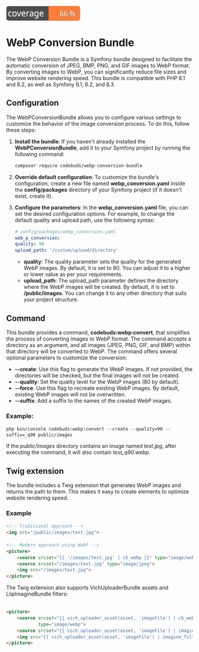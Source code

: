![Code Coverage Badge](./plugin/.coverage/badge.svg)

# WebP Conversion Bundle

The WebP Conversion Bundle is a Symfony bundle designed to facilitate the automatic conversion of JPEG, BMP, PNG, and
GIF images to WebP format. By converting images to WebP, you can significantly reduce file sizes and improve website
rendering speed. This bundle is compatible with PHP 8.1 and 8.2, as well as Symfony 6.1, 6.2, and 6.3

## Configuration

The WebPConversionBundle allows you to configure various settings to customize the behavior of the image conversion
process. To do this, follow these steps:

1. **Install the bundle**: If you haven't already installed the **WebPConversionBundle**, add it to your Symfony project
   by running the following command:

    ```bash
    composer require codebuds/webp-conversion-bundle
    ```

2. **Override default configuration**: To customize the bundle's configuration, create a new file named
   **webp_conversion.yaml** inside the **config/packages** directory of your Symfony project (if it doesn't exist,
   create it).

3. **Configure the parameters**: In the **webp_conversion.yaml** file, you can set the desired configuration options.
   For
   example, to change the default quality and upload path, use the following syntax:

    ```yaml
    # config/packages/webp_conversion.yaml
    web_p_conversion:
    quality: 90
    upload_path: '/custom/upload/directory'
   ```
    - **quality**: The quality parameter sets the quality for the generated WebP images. By default, it is set to 80.
      You can adjust it to a higher or lower value as per your requirements.
    - **upload_path**: The upload_path parameter defines the directory where the WebP images will be created. By
      default, it is set to **/public/images**. You can change it to any other directory that suits your project
      structure.

## Command

This bundle provides a command, **codebuds:webp:convert**, that simplifies the process of converting images to WebP
format. The command accepts a directory as an argument, and all images (JPEG, PNG, GIF, and BMP) within that directory
will be converted to WebP. The command offers several optional parameters to customize the conversion:

- **--create**: Use this flag to generate the WebP images. If not provided, the directories will be checked, but the
  final
  images will not be created.
- **--quality**: Set the quality level for the WebP images (80 by default).
- **--force**: Use this flag to recreate existing WebP images. By default, existing WebP images will not be overwritten.
- **--suffix**: Add a suffix to the names of the created WebP images.

### Example:

```shell script
php bin/console codebuds:webp:convert --create --quality=90 --suffix=_q90 public/images
```

If the *public/images* directory contains an image named *test.jpg*, after executing the command, it will also contain
*test_q90.webp*.

## Twig extension

The bundle includes a Twig extension that generates WebP images and returns the path to them. This makes it easy to
create **<picture>** elements to optimize website rendering speed.

### Example

```html
<!-- Traditional approach -->
<img src="/public/images/test.jpg">

<!-- Modern approach using WebP -->
<picture>
    <source srcset="{{ '/images/test.jpg' | cb_webp }}" type="image/webp">
    <source srcset="/images/test.jpg" type="image/jpeg">
    <img src="/images/test.jpg">
</picture>

```

The Twig extension also supports VichUploaderBundle assets and LiipImagineBundle filters:

```html

<picture>
    <source srcset="{{ vich_uploader_asset(asset, 'imageFile') | cb_webp | set_webp_extension | imagine_filter(filter) }}"
            type="image/webp">
    <source srcset="{{ vich_uploader_asset(asset, 'imageFile') | imagine_filter(filter) }}">
    <img src="{{ vich_uploader_asset(asset, 'imageFile') | imagine_filter(filter) }}">
</picture>
```
